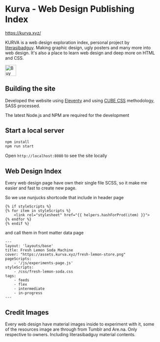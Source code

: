 # Kurva - Web Design Publishing Index

https://kurva.xyz/

KURVA is a web design exploration index, personal project by [literasibadguy](https://literasi.blog). Making graphic design, ugly posters and many more into web design. It's also a place to learn web design and deep more on HTML and CSS.

<a href='https://ko-fi.com/T6T6D9A93' target='_blank'><img height='36' style='border:0px;height:36px;' src='https://cdn.ko-fi.com/cdn/kofi1.png?v=3' border='0' alt='Buy Me a Coffee at ko-fi.com' /></a>

## Building the site

Developed the website using [Eleventy](https://11ty.dev) and using [CUBE CSS](https://cube.fyi) methodology, SASS processed.

The latest Node.js and NPM are required for the development

## Start a local server

```bash
npm install
npm run start
```
Open `http://localhost:8080` to see the site locally

## Web Design Index

Every web design page have own their single file SCSS, so it make me easier and fast to create new page.

So we use nunjucks shortcode that include in header page

```nunjucks
{% if styleScripts %}
{% for item in styleScripts %}
    <link rel="stylesheet" href="{{ helpers.hashForProd(item) }}">
{% endfor %}
{% endif %}
```

and call them in front matter data page

```nunjucks
---
layout: 'layouts/base'
title: Fresh Lemon Soda Machine
cover: "https://assets.kurva.xyz/fresh-lemon-store.png"
pageScripts:
    - '/js/experiments-page.js'
styleScripts:
    - /css/fresh-lemon-soda.css
tags: 
    - feeds
    - flex
    - intermediate
    - in-progress
---
```

## Credit Images

Every web design have material images inside to experiment with it, some of the resources image are through from Tumblr and Are.na. Only respective to owners. Including literasibadguy material contents.